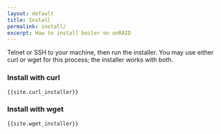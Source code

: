 ```yaml
---
layout: default
title: Install
permalink: install/
excerpt: How to install boiler on unRAID
---
```


Telnet or SSH to your machine, then run the installer. You may use either curl or wget for this process; the installer works with both.

### Install with curl

```
{{site.curl_installer}}
```

### Install with wget

```
{{site.wget_installer}}
```
